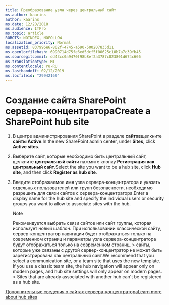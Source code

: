 ```yaml
---
title: Преобразование узла через центральный сайт
ms.author: kaarins
author: kaarins
ms.date: 12/28/2018
ms.audience: ITPro
ms.topic: article
ROBOTS: NOINDEX, NOFOLLOW
localization_priority: Normal
ms.assetid: 837996e6-802f-4745-a590-500207835d11
ms.openlocfilehash: 6990714d75fe6ed5dcf5f00625c10b7a7c39fb45
ms.sourcegitcommit: dd43cc0a9470f98b8ef2a3787c823801d674c666
ms.translationtype: MT
ms.contentlocale: ru-RU
ms.lasthandoff: 02/12/2019
ms.locfileid: "29942169"
---
```

# <a name="create-a-sharepoint-hub-site"></a><span data-ttu-id="f1c9e-102">Создание сайта SharePoint сервера-концентратора</span><span class="sxs-lookup"><span data-stu-id="f1c9e-102">Create a SharePoint hub site</span></span>

1. <span data-ttu-id="f1c9e-103">В центре администрирования SharePoint в разделе **сайтов**щелкните **сайты Active**.</span><span class="sxs-lookup"><span data-stu-id="f1c9e-103">In the new SharePoint admin center, under **Sites**, click **Active sites**.</span></span> 
    
2. <span data-ttu-id="f1c9e-104">Выберите сайт, которые необходимо быть центральный сайт, щелкните **центральный сайт**и нажмите кнопку **Регистрация как центральный сайт**.</span><span class="sxs-lookup"><span data-stu-id="f1c9e-104">Select the site you want to be a hub site, click **Hub site**, and then click **Register as hub site**.</span></span> 
    
3. <span data-ttu-id="f1c9e-105">Введите отображаемое имя узла сервера-концентратора и указать отдельных пользователей или групп безопасности, необходимо разрешить для связи сайтов с сервера-концентратора.</span><span class="sxs-lookup"><span data-stu-id="f1c9e-105">Enter a display name for the hub site and specify the individual users or security groups you want to allow to associate sites with the hub.</span></span>
    
    > [!NOTE]
    >  <span data-ttu-id="f1c9e-p101">Рекомендуется выбрать связи сайтов или сайт группы, которая использует новый шаблон. При использовании классической сайту, сервер-концентратор навигации будет отображаться только на современном страниц и параметры узла сервера-концентратора будут отображаться только на современном страниц. > сайты, которые уже связаны с другой сервер-концентратор не может быть зарегистрирована как центральный сайт.</span><span class="sxs-lookup"><span data-stu-id="f1c9e-p101">We recommend that you select a communication site, or a team site that uses the new template. If you use a classic team site, the hub navigation will appear only on modern pages, and hub site settings will only appear on modern pages. >  Sites that are already associated with another hub can't be registered as a hub site.</span></span> 
  
[<span data-ttu-id="f1c9e-109">Дополнительные сведения о сайтах сервера-концентратора</span><span class="sxs-lookup"><span data-stu-id="f1c9e-109">Learn more about hub sites</span></span>](https://go.microsoft.com/fwlink/?linkid=869149)
  


